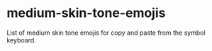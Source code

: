 # medium-skin-tone-emojis
List of medium skin tone emojis for copy and paste from the symbol keyboard.
